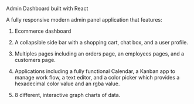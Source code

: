 Admin Dashboard built with React

A fully responsive modern admin panel application that features:

1. Ecommerce dashboard

2. A collapsible side bar with a shopping cart, chat box, and a user profile.

3. Multiples pages including an orders page, an employees pages, and a customers page.

4. Applications including a fully functional Calendar, a Kanban app to manage work flow, a text editor, and a color picker which provides a hexadecimal color value and an rgba value.

5. 8 different, interactive graph charts of data.
